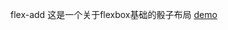
 flex-add
这是一个关于flexbox基础的骰子布局
 [demo](http://htmlpreview.github.com/?https://luguodong910208.github.io/blog/blog.html)
